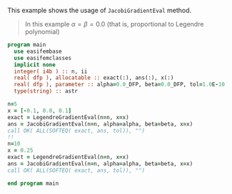 This example shows the usage of `JacobiGradientEval` method.

> In this example $\alpha=\beta=0.0$ (that is, proportional to Legendre polynomial)

```fortran
program main
  use easifembase
  use easifemclasses
  implicit none
  integer( i4b ) :: n, ii
  real( dfp ), allocatable :: exact(:), ans(:), x(:)
  real( dfp ), parameter :: alpha=0.0_DFP, beta=0.0_DFP, tol=1.0E-10
  type(string) :: astr
```

```fortran
n=5
x = [-0.1, 0.0, 0.1]
exact = LegendreGradientEval(n=n, x=x)
ans = JacobiGradientEval(n=n, alpha=alpha, beta=beta, x=x)
call OK( ALL(SOFTEQ( exact, ans, tol)), "")
!!
n=10
x = 0.25
exact = LegendreGradientEval(n=n, x=x)
ans = JacobiGradientEval(n=n, alpha=alpha, beta=beta, x=x)
call OK( ALL(SOFTEQ( exact, ans, tol)), "")
```

```fortran
end program main
```
